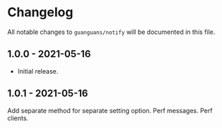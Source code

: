 # Changelog

All notable changes to `guanguans/notify` will be documented in this file.

## 1.0.0 - 2021-05-16

* Initial release.

## 1.0.1 - 2021-05-16

Add separate method for separate setting option.
Perf messages.
Perf clients.
